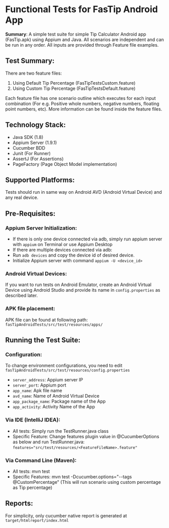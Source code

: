 # Functional Tests for FasTip Android App

**Summary**: 
A simple test suite for simple Tip Calculator Android app (FasTip.apk) using Appium and Java.
All scenarios are independent and can be run in any order. All inputs are provided through Feature file examples.

## Test Summary: ##
There are two feature files:
1. Using Default Tip Percentage (FasTipTestsCustom.feature)
2. Using Custom Tip Percentage (FasTipTestsDefault.feature)

Each feature file has one scenario outline which executes for each input combination (For e.g. Positive whole numbers, negative numbers, floating point numbers, etc). More information can be found inside the feature files.

## Technology Stack:
- Java SDK (1.8)
- Appium Server (1.9.1)
- Cucumber BDD
- Junit (For Runner)
- AssertJ (For Assertions)
- PageFactory (Page Object Model implementation)

## Supported Platforms:
Tests should run in same way on Android AVD (Android Virtual Device) and any real device. 

## Pre-Requisites:
### Appium Server Initialization:
- If there is only one device connected via adb, simply run appium server with ```appium``` on Terminal or use Appium Desktop
- If there are multiple devices connected via adb:
- Run ```adb devices``` and copy the device id of desired device.
- Initialize Appium server with command ```appium -U <device_id>```

### Android Virtual Devices:
If you want to run tests on Android Emulator, create an Android Virtual Device using Android Studio and provide its name in ```config.properties``` as described later.

### APK file placement:
APK file can be found at following path: ```fasTipAndroidTests/src/test/resources/apps/```

## Running the Test Suite:

### Configuration:
To change environment configurations, you need to edit ```fasTipAndroidTests/src/test/resources/config.properties```
- ```server_address```: Appium server IP
- ```server_port```: Appium port
- ```app_name```: Apk file name
- ```avd_name```: Name of Android Virtual Device
- ```app_package_name```: Package name of the App
- ```app_activity```: Activity Name of the App

### Via IDE (IntelliJ IDEA):
- All tests: Simply run the TestRunner.java class
- Specific Feature: Change features plugin value in @CucumberOptions as below and run TestRunner.java: ```features="src/test/resources/<FeatureFileName>.feature"```

### Via Command Line (Maven):
- All tests: mvn test
- Specific Features: mvn test -Dcucumber.options="--tags @CustomPercentage" (This will run scenario using custom percentage as Tip percentage)

## Reports:
For simplicity, only cucumber native report is generated at ```target/htmlreport/index.html```

